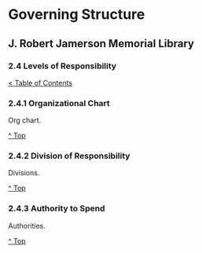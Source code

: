 [0]: ../README.md
[2.4]: levels-of-responsibility.md

# Governing Structure
## J. Robert Jamerson Memorial Library
### 2.4 Levels of Responsibility
[< Table of Contents][0]

### 2.4.1 Organizational Chart [](#organizational-chart)
Org chart.

[^ Top][2.4]

### 2.4.2 Division of Responsibility [](#division-of-responsibility)
Divisions.

[^ Top][2.4]

### 2.4.3 Authority to Spend [](#authority-to-spend)
Authorities.

[^ Top][2.4]